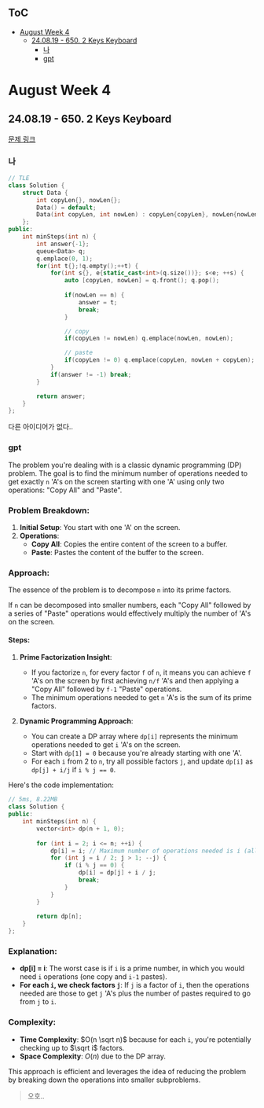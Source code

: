 ## ToC
- [August Week 4](#august-week-4)
  - [24.08.19 - 650. 2 Keys Keyboard](#240819---650-2-keys-keyboard)
    - [나](#나)
    - [gpt](#gpt)

# August Week 4
## 24.08.19 - 650. 2 Keys Keyboard
[문제 링크](https://leetcode.com/problems/2-keys-keyboard/description/)

### 나
```cpp
// TLE
class Solution {
    struct Data {
        int copyLen{}, nowLen{};
        Data() = default;
        Data(int copyLen, int nowLen) : copyLen{copyLen}, nowLen{nowLen} {}
    };
public:
    int minSteps(int n) {
        int answer{-1};
        queue<Data> q;
        q.emplace(0, 1);
        for(int t{};!q.empty();++t) {
            for(int s{}, e{static_cast<int>(q.size())}; s<e; ++s) {
                auto [copyLen, nowLen] = q.front(); q.pop();
                
                if(nowLen == n) {
                    answer = t;
                    break;
                }

                // copy
                if(copyLen != nowLen) q.emplace(nowLen, nowLen);

                // paste
                if(copyLen != 0) q.emplace(copyLen, nowLen + copyLen);
            }
            if(answer != -1) break;
        }

        return answer;
    }
};
```
다른 아이디어가 없다..

### gpt
The problem you're dealing with is a classic dynamic programming (DP) problem. The goal is to find the minimum number of operations needed to get exactly `n` 'A's on the screen starting with one 'A' using only two operations: "Copy All" and "Paste".

<h3> Problem Breakdown: </h3>

1. **Initial Setup**: You start with one 'A' on the screen.
2. **Operations**:
   - **Copy All**: Copies the entire content of the screen to a buffer.
   - **Paste**: Pastes the content of the buffer to the screen.

<h3> Approach: </h3>

The essence of the problem is to decompose `n` into its prime factors. 

If `n` can be decomposed into smaller numbers, each "Copy All" followed by a series of "Paste" operations would effectively multiply the number of 'A's on the screen.

<h4> Steps: </h4>

1. **Prime Factorization Insight**:
   - If you factorize `n`, for every factor `f` of `n`, it means you can achieve `f` 'A's on the screen by first achieving `n/f` 'A's and then applying a "Copy All" followed by `f-1` "Paste" operations.
   - The minimum operations needed to get `n` 'A's is the sum of its prime factors.

2. **Dynamic Programming Approach**:
   - You can create a DP array where `dp[i]` represents the minimum operations needed to get `i` 'A's on the screen.
   - Start with `dp[1] = 0` because you're already starting with one 'A'.
   - For each `i` from 2 to `n`, try all possible factors `j`, and update `dp[i]` as `dp[j] + i/j` if `i % j == 0`.

Here's the code implementation:

```cpp
// 5ms, 8.22MB
class Solution {
public:
    int minSteps(int n) {
        vector<int> dp(n + 1, 0);
        
        for (int i = 2; i <= n; ++i) {
            dp[i] = i; // Maximum number of operations needed is i (all Paste operations)
            for (int j = i / 2; j > 1; --j) {
                if (i % j == 0) {
                    dp[i] = dp[j] + i / j;
                    break;
                }
            }
        }
        
        return dp[n];
    }
};
```

<h3> Explanation: </h3>

- **dp[i] = i**: The worst case is if `i` is a prime number, in which you would need `i` operations (one copy and `i-1` pastes).
- **For each `i`, we check factors `j`**: If `j` is a factor of `i`, then the operations needed are those to get `j` 'A's plus the number of pastes required to go from `j` to `i`.

<h3> Complexity: </h3>

- **Time Complexity**: $O(n \sqrt n)$ because for each `i`, you're potentially checking up to $\sqrt i$ factors.
- **Space Complexity**: $O(n)$ due to the DP array.

This approach is efficient and leverages the idea of reducing the problem by breaking down the operations into smaller subproblems.

> 오호..